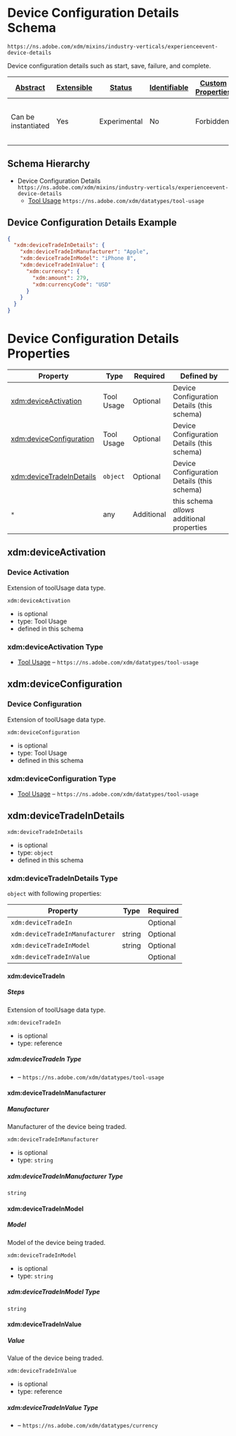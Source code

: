 
# Device Configuration Details Schema

```
https://ns.adobe.com/xdm/mixins/industry-verticals/experienceevent-device-details
```

Device configuration details such as start, save, failure, and complete.

| [Abstract](../../../../abstract.md) | [Extensible](../../../../extensions.md) | [Status](../../../../status.md) | [Identifiable](../../../../id.md) | [Custom Properties](../../../../extensions.md) | [Additional Properties](../../../../extensions.md) | Defined In |
|-------------------------------------|-----------------------------------------|---------------------------------|-----------------------------------|------------------------------------------------|----------------------------------------------------|------------|
| Can be instantiated | Yes | Experimental | No | Forbidden | Permitted | [mixins/experience-event/industry-verticals/experienceevent-device-details.schema.json](mixins/experience-event/industry-verticals/experienceevent-device-details.schema.json) |
## Schema Hierarchy

* Device Configuration Details `https://ns.adobe.com/xdm/mixins/industry-verticals/experienceevent-device-details`
  * [Tool Usage](../../../datatypes/industry-verticals/tool-usage.schema.md) `https://ns.adobe.com/xdm/datatypes/tool-usage`


## Device Configuration Details Example
```json
{
  "xdm:deviceTradeInDetails": {
    "xdm:deviceTradeInManufacturer": "Apple",
    "xdm:deviceTradeInModel": "iPhone 8",
    "xdm:deviceTradeInValue": {
      "xdm:currency": {
        "xdm:amount": 279,
        "xdm:currencyCode": "USD"
      }
    }
  }
}
```

# Device Configuration Details Properties

| Property | Type | Required | Defined by |
|----------|------|----------|------------|
| [xdm:deviceActivation](#xdmdeviceactivation) | Tool Usage | Optional | Device Configuration Details (this schema) |
| [xdm:deviceConfiguration](#xdmdeviceconfiguration) | Tool Usage | Optional | Device Configuration Details (this schema) |
| [xdm:deviceTradeInDetails](#xdmdevicetradeindetails) | `object` | Optional | Device Configuration Details (this schema) |
| `*` | any | Additional | this schema *allows* additional properties |

## xdm:deviceActivation
### Device Activation

Extension of toolUsage data type.

`xdm:deviceActivation`
* is optional
* type: Tool Usage
* defined in this schema

### xdm:deviceActivation Type


* [Tool Usage](../../../datatypes/industry-verticals/tool-usage.schema.md) – `https://ns.adobe.com/xdm/datatypes/tool-usage`





## xdm:deviceConfiguration
### Device Configuration

Extension of toolUsage data type.

`xdm:deviceConfiguration`
* is optional
* type: Tool Usage
* defined in this schema

### xdm:deviceConfiguration Type


* [Tool Usage](../../../datatypes/industry-verticals/tool-usage.schema.md) – `https://ns.adobe.com/xdm/datatypes/tool-usage`





## xdm:deviceTradeInDetails


`xdm:deviceTradeInDetails`
* is optional
* type: `object`
* defined in this schema

### xdm:deviceTradeInDetails Type


`object` with following properties:


| Property | Type | Required |
|----------|------|----------|
| `xdm:deviceTradeIn`|  | Optional |
| `xdm:deviceTradeInManufacturer`| string | Optional |
| `xdm:deviceTradeInModel`| string | Optional |
| `xdm:deviceTradeInValue`|  | Optional |



#### xdm:deviceTradeIn
##### Steps

Extension of toolUsage data type.

`xdm:deviceTradeIn`
* is optional
* type: reference

##### xdm:deviceTradeIn Type


* []() – `https://ns.adobe.com/xdm/datatypes/tool-usage`







#### xdm:deviceTradeInManufacturer
##### Manufacturer

Manufacturer of the device being traded.

`xdm:deviceTradeInManufacturer`
* is optional
* type: `string`

##### xdm:deviceTradeInManufacturer Type


`string`








#### xdm:deviceTradeInModel
##### Model

Model of the device being traded.

`xdm:deviceTradeInModel`
* is optional
* type: `string`

##### xdm:deviceTradeInModel Type


`string`








#### xdm:deviceTradeInValue
##### Value

Value of the device being traded.

`xdm:deviceTradeInValue`
* is optional
* type: reference

##### xdm:deviceTradeInValue Type


* []() – `https://ns.adobe.com/xdm/datatypes/currency`









